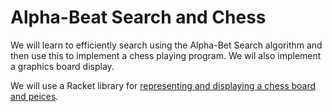 # Alpha-Beat Search and Chess

We will learn to efficiently search using the Alpha-Bet Search algorithm and then use this to implement a chess playing program. We wil also implement a graphics board display.

We will use a Racket library for [representing and displaying a chess board and peices](https://docs.racket-lang.org/chess/Chess_Boards.html).
